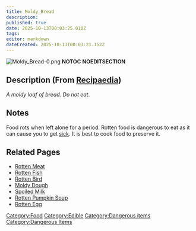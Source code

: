 ```yaml
---
title: Moldy_Bread
description: 
published: true
date: 2025-10-13T00:03:25.010Z
tags: 
editor: markdown
dateCreated: 2025-10-13T00:03:21.152Z
---
```


![Moldy_Bread-0.png](Moldy_Bread-0.png "Moldy_Bread-0.png")
__NOTOC__ __NOEDITSECTION__

## Description (From [Recipaedia](Recipaedia "wikilink"))

*A moldy loaf of bread. Do not eat*.

## Notes

Food rots when left alone for a period. Rotten food is dangerous to eat
as it can cause you to get [sick](Sickness "wikilink"). It is best to
cook food to preserve it.

## Related Pages

  - [Rotten Meat](Rotten_Meat "wikilink")
  - [Rotten Fish](Rotten_Fish "wikilink")
  - [Rotten Bird](Rotten_Bird "wikilink")
  - [Moldy Dough](Moldy_Dough "wikilink")
  - [Spoiled Milk](Spoiled_Milk "wikilink")
  - [Rotten Pumpkin Soup](Rotten_Pumpkin_Soup "wikilink")
  - [Rotten Egg](Rotten_Egg "wikilink")

[Category:Food](Category:Food "wikilink")
[Category:Edible](Category:Edible "wikilink") [Category:Dangerous
items](Category:Dangerous_items "wikilink") [Category:Dangerous
Items](Category:Dangerous_Items "wikilink")
